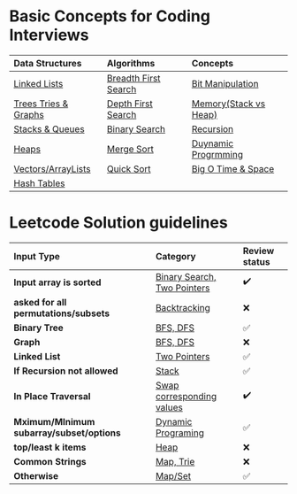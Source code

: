 # Basic Concepts for Coding Interviews 
| Data Structures | Algorithms | Concepts |
| :-- | :-- | :-- |
| [Linked Lists](Linked%20Lists/) | [Breadth First Search](Searching/) | [Bit Manipulation](Searching/) |
| [Trees Tries & Graphs](Linked%20Lists/) | [Depth First Search](Searching/) | [Memory(Stack vs Heap)](Searching/) |
| [Stacks & Queues](Linked%20Lists/) | [Binary Search](Searching/) | [Recursion](Searching/) |
| [Heaps](Linked%20Lists/) | [Merge Sort](Searching/) | [Duynamic Progrmming](Searching/) |
| [Vectors/ArrayLists](Linked%20Lists/) | [Quick Sort](Searching/) | [Big O Time & Space](Searching/) |
| [Hash Tables](Linked%20Lists/) |  |  |


# Leetcode Solution guidelines 
| Input Type | Category | Review status |
| :-- | :-- | :-- |
| **Input array is sorted** | [Binary Search, Two Pointers](Searching/) | :heavy_check_mark: |
| **asked for all permutations/subsets** | [Backtracking](Backtracking) | :x: |
| **Binary Tree** | [BFS, DFS](Searching/) | :white_check_mark: |
| **Graph** | [BFS, DFS](Searching/) | :x: |
| **Linked List** | [Two Pointers](Two_Pointers/) | :white_check_mark: |
| **If Recursion not allowed** | [Stack](Stacks/) | :white_check_mark: |
| **In Place Traversal** | [Swap corresponding values](Searching/BFS) | :heavy_check_mark: |
| **Mximum/MInimum subarray/subset/options** | [Dynamic Programing](DynamicPrograming/) | :white_check_mark: |
| **top/least k items** | [Heap](Sorting/) | :x: |
| **Common Strings** | [Map, Trie](Searching/) | :x: |
| **Otherwise** | [Map/Set](Searching/) | :white_check_mark: |


